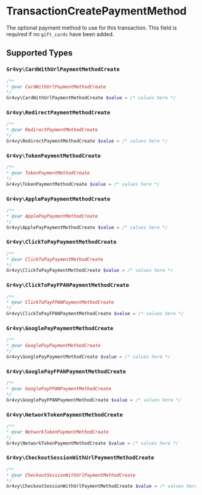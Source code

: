 # TransactionCreatePaymentMethod

The optional payment method to use for this transaction. This field is required if no `gift_cards` have been added.


## Supported Types

### `Gr4vy\CardWithUrlPaymentMethodCreate`

```php
/**
* @var CardWithUrlPaymentMethodCreate
*/
Gr4vy\CardWithUrlPaymentMethodCreate $value = /* values here */
```

### `Gr4vy\RedirectPaymentMethodCreate`

```php
/**
* @var RedirectPaymentMethodCreate
*/
Gr4vy\RedirectPaymentMethodCreate $value = /* values here */
```

### `Gr4vy\TokenPaymentMethodCreate`

```php
/**
* @var TokenPaymentMethodCreate
*/
Gr4vy\TokenPaymentMethodCreate $value = /* values here */
```

### `Gr4vy\ApplePayPaymentMethodCreate`

```php
/**
* @var ApplePayPaymentMethodCreate
*/
Gr4vy\ApplePayPaymentMethodCreate $value = /* values here */
```

### `Gr4vy\ClickToPayPaymentMethodCreate`

```php
/**
* @var ClickToPayPaymentMethodCreate
*/
Gr4vy\ClickToPayPaymentMethodCreate $value = /* values here */
```

### `Gr4vy\ClickToPayFPANPaymentMethodCreate`

```php
/**
* @var ClickToPayFPANPaymentMethodCreate
*/
Gr4vy\ClickToPayFPANPaymentMethodCreate $value = /* values here */
```

### `Gr4vy\GooglePayPaymentMethodCreate`

```php
/**
* @var GooglePayPaymentMethodCreate
*/
Gr4vy\GooglePayPaymentMethodCreate $value = /* values here */
```

### `Gr4vy\GooglePayFPANPaymentMethodCreate`

```php
/**
* @var GooglePayFPANPaymentMethodCreate
*/
Gr4vy\GooglePayFPANPaymentMethodCreate $value = /* values here */
```

### `Gr4vy\NetworkTokenPaymentMethodCreate`

```php
/**
* @var NetworkTokenPaymentMethodCreate
*/
Gr4vy\NetworkTokenPaymentMethodCreate $value = /* values here */
```

### `Gr4vy\CheckoutSessionWithUrlPaymentMethodCreate`

```php
/**
* @var CheckoutSessionWithUrlPaymentMethodCreate
*/
Gr4vy\CheckoutSessionWithUrlPaymentMethodCreate $value = /* values here */
```

